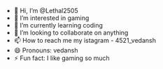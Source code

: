 - 👋 Hi, I’m @Lethal2505
- 👀 I’m interested in gaming
- 🌱 I’m currently learning coding
- 💞️ I’m looking to collaborate on anything
- 📫 How to reach me my istagram - 4521_vedansh
- 😄 Pronouns: vedansh
- ⚡ Fun fact: I like gaming so much

<!---
Lethal2505/Lethal2505 is a ✨ special ✨ repository because its `README.md` (this file) appears on your GitHub profile.
You can click the Preview link to take a look at your changes.
--->
